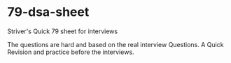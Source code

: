 # 79-dsa-sheet
Striver's Quick 79 sheet for interviews

The questions are hard and based on the real interview Questions. A Quick Revision and practice before the interviews.
